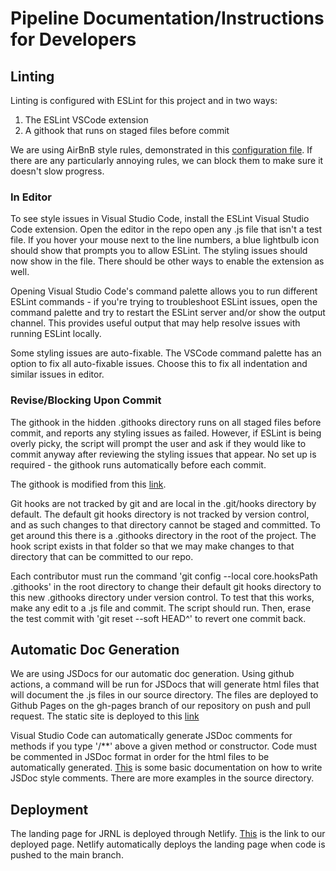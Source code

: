 # Pipeline Documentation/Instructions for Developers

 ## Linting
 
Linting is configured with ESLint for this project and in two ways:
 
 1. The ESLint VSCode extension
 2. A githook that runs on staged files before commit

 We are using AirBnB style rules, demonstrated in this [configuration file](./.eslintrc). If there are any particularly annoying rules, we can block them to make sure it doesn't slow progress.

### In Editor

To see style issues in Visual Studio Code, install the ESLint Visual Studio Code extension. Open the editor in the repo open any .js file that isn't a test file. If you hover your mouse next to the line numbers, a blue lightbulb icon should show that prompts you to allow ESLint. The styling issues should now show in the file. There should be other ways to enable the extension as well. 

Opening Visual Studio Code's command palette allows you to run different ESLint commands - if you're trying to troubleshoot ESLint issues, open the command palette and try to restart the ESLint server and/or show the output channel. This provides useful output that may help resolve issues with running ESLint locally.

Some styling issues are auto-fixable. The VSCode command palette has an option to fix all auto-fixable issues. Choose this to fix all indentation and similar issues in editor.

### Revise/Blocking Upon Commit

The githook in the hidden .githooks directory runs on all staged files before commit, and reports any styling issues as failed. However, if ESLint is being overly picky, the script will prompt the user and ask if they would like to commit anyway after reviewing the styling issues that appear. No set up is required - the githook runs automatically before each commit. 

The githook is modified from this [link](https://gist.github.com/linhmtran168/2286aeafe747e78f53bf). 

Git hooks are not tracked by git and are local in the .git/hooks directory by default. The default git hooks directory is not tracked by version control, and as such changes to that directory cannot be staged and committed. To get around this there is a .githooks directory in the root of the project. The hook script exists in that folder so that we may make changes to that directory that can be committed to our repo. 

Each contributor must run the command 'git config --local core.hooksPath .githooks' in the root directory to change their default git hooks directory to this new .githooks directory under version control. To test that this works, make any edit to a .js file and commit. The script should run. Then, erase the test commit with 'git reset --soft HEAD^' to revert one commit back. 

## Automatic Doc Generation

We are using JSDocs for our automatic doc generation. Using github actions, a command will be run for JSDocs that will generate html files that will document the .js files in our source directory. The files are deployed to Github Pages on the gh-pages branch of our repository on push and pull request. The static site is deployed to this [link](https://cse110-sp21-group15.github.io/cse110-sp21-group15/)

Visual Studio Code can automatically generate JSDoc comments for methods if you type '/**' above a given method or constructor. Code must be commented in JSDoc format in order for the html files to be automatically generated. [This](https://jsdoc.app/about-getting-started.html) is some basic documentation on how to write JSDoc style comments. There are more examples in the source directory. 

## Deployment
The landing page for JRNL is deployed through Netlify. [This](https://jrnl-site.netlify.app/) is the link to our deployed page. Netlify automatically deploys the landing page when code is pushed to the main branch. 